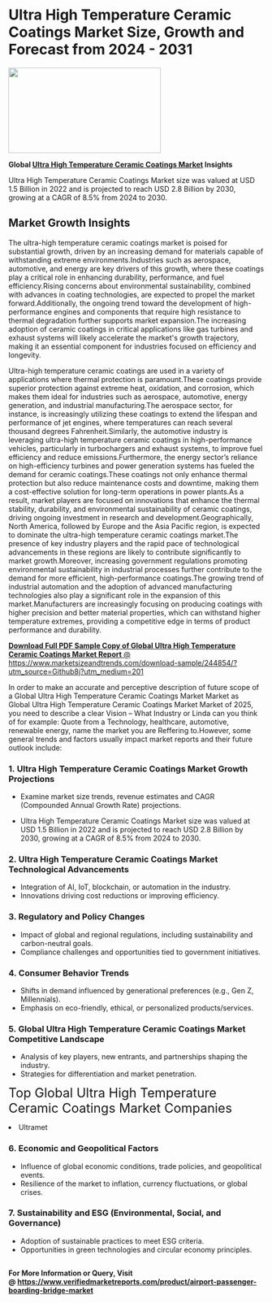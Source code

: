 <H1>Ultra High Temperature Ceramic Coatings Market Size, Growth and Forecast from 2024 - 2031</H1><img class="aligncenter size-medium wp-image-584254" src="https://thirdeyenews.in/wp-content/uploads/2024/09/Global-Market-Research-300x168.jpeg" alt="" width="300" height="168" /><p><strong>Global&nbsp;<a href="https://www.marketsizeandtrends.com/download-sample/244854/?utm_source=Github8j?utm_medium=201">Ultra High Temperature Ceramic Coatings Market</a> Insights</strong></p><p>Ultra High Temperature Ceramic Coatings Market size was valued at USD 1.5 Billion in 2022 and is projected to reach USD 2.8 Billion by 2030, growing at a CAGR of 8.5% from 2024 to 2030.</p><p><h2>Market Growth Insights</h2> <p>The ultra-high temperature ceramic coatings market is poised for substantial growth, driven by an increasing demand for materials capable of withstanding extreme environments.Industries such as aerospace, automotive, and energy are key drivers of this growth, where these coatings play a critical role in enhancing durability, performance, and fuel efficiency.Rising concerns about environmental sustainability, combined with advances in coating technologies, are expected to propel the market forward.Additionally, the ongoing trend toward the development of high-performance engines and components that require high resistance to thermal degradation further supports market expansion.The increasing adoption of ceramic coatings in critical applications like gas turbines and exhaust systems will likely accelerate the market's growth trajectory, making it an essential component for industries focused on efficiency and longevity.</p> <p><a href="#"></a></p> <p>Ultra-high temperature ceramic coatings are used in a variety of applications where thermal protection is paramount.These coatings provide superior protection against extreme heat, oxidation, and corrosion, which makes them ideal for industries such as aerospace, automotive, energy generation, and industrial manufacturing.The aerospace sector, for instance, is increasingly utilizing these coatings to extend the lifespan and performance of jet engines, where temperatures can reach several thousand degrees Fahrenheit.Similarly, the automotive industry is leveraging ultra-high temperature ceramic coatings in high-performance vehicles, particularly in turbochargers and exhaust systems, to improve fuel efficiency and reduce emissions.Furthermore, the energy sector’s reliance on high-efficiency turbines and power generation systems has fueled the demand for ceramic coatings.These coatings not only enhance thermal protection but also reduce maintenance costs and downtime, making them a cost-effective solution for long-term operations in power plants.As a result, market players are focused on innovations that enhance the thermal stability, durability, and environmental sustainability of ceramic coatings, driving ongoing investment in research and development.Geographically, North America, followed by Europe and the Asia Pacific region, is expected to dominate the ultra-high temperature ceramic coatings market.The presence of key industry players and the rapid pace of technological advancements in these regions are likely to contribute significantly to market growth.Moreover, increasing government regulations promoting environmental sustainability in industrial processes further contribute to the demand for more efficient, high-performance coatings.The growing trend of industrial automation and the adoption of advanced manufacturing technologies also play a significant role in the expansion of this market.Manufacturers are increasingly focusing on producing coatings with higher precision and better material properties, which can withstand higher temperature extremes, providing a competitive edge in terms of product performance and durability.</p> <p><a href="#"></p><p><span class=""><strong>Download Full PDF Sample Copy of Global Ultra High Temperature Ceramic Coatings Market Report</strong> @ <a href="https://www.marketsizeandtrends.com/download-sample/244854/?utm_source=Github8j?utm_medium=201" target="_blank">https://www.marketsizeandtrends.com/download-sample/244854/?utm_source=Github8j?utm_medium=201</a></span></p><p>In order to make an accurate and perceptive description of future scope of a Global&nbsp;Ultra High Temperature Ceramic Coatings Market Market as Global&nbsp;Ultra High Temperature Ceramic Coatings Market Market of 2025, you need to describe a clear Vision &ndash; What Industry or Linda can you think of for example: Quote from a Technology, healthcare, automotive, renewable energy, name the market you are Reffering to.However, some general trends and factors usually impact market reports and their future outlook include:</p><h3>1.&nbsp;<strong>Ultra High Temperature Ceramic Coatings Market Growth Projections</strong></h3><ul><li>Examine market size trends, revenue estimates and CAGR (Compounded Annual Growth Rate) projections.</li><li><p>Ultra High Temperature Ceramic Coatings Market size was valued at USD 1.5 Billion in 2022 and is projected to reach USD 2.8 Billion by 2030, growing at a CAGR of 8.5% from 2024 to 2030.</p></li></ul><h3>2.&nbsp;<strong>Ultra High Temperature Ceramic Coatings Market Technological Advancements</strong></h3><ul><li>Integration of AI, IoT, blockchain, or automation in the industry.</li><li>Innovations driving cost reductions or improving efficiency.</li></ul><h3>3.&nbsp;<strong>Regulatory and Policy Changes</strong></h3><ul><li>Impact of global and regional regulations, including sustainability and carbon-neutral goals.</li><li>Compliance challenges and opportunities tied to government initiatives.</li></ul><h3>4.&nbsp;<strong>Consumer Behavior Trends</strong></h3><ul><li>Shifts in demand influenced by generational preferences (e.g., Gen Z, Millennials).</li><li>Emphasis on eco-friendly, ethical, or personalized products/services.</li></ul><h3>5.&nbsp;<strong>Global Ultra High Temperature Ceramic Coatings Market Competitive Landscape</strong></h3><ul><li>Analysis of key players, new entrants, and partnerships shaping the industry.</li><li>Strategies for differentiation and market penetration.</li></ul><p data-pm-slice="1 1 []"><span style="color: inherit; font-family: inherit; font-size: 25px;">Top Global Ultra High Temperature Ceramic Coatings Market Companies</span></p><div class="" data-test-id=""><p><li>Ultramet</li></p></div><h3>6.&nbsp;<strong>Economic and Geopolitical Factors</strong></h3><ul><li>Influence of global economic conditions, trade policies, and geopolitical events.</li><li>Resilience of the market to inflation, currency fluctuations, or global crises.</li></ul><h3>7.&nbsp;<strong>Sustainability and ESG (Environmental, Social, and Governance)</strong></h3><ul><li>Adoption of sustainable practices to meet ESG criteria.</li><li>Opportunities in green technologies and circular economy principles.</li></ul><h2><strong style="font-size: 14px;">For More Information or Query, Visit @&nbsp;</strong><a style="background-color: #ffffff; font-size: 14px;" href="https://www.marketsizeandtrends.com/report/ultra-high-temperature-ceramic-coatings-market/" target="_blank">https://www.verifiedmarketreports.com/product/airport-passenger-boarding-bridge-market</a></h2>